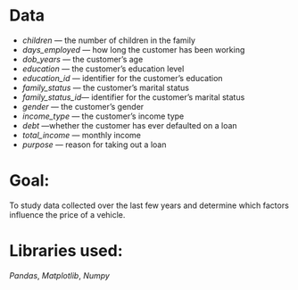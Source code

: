 # **Data**

* *children* — the number of children in the family
* *days_employed* — how long the customer has been working
* *dob_years* — the customer’s age
* *education* — the customer’s education level
* *education_id* — identifier for the customer’s education
* *family_status* — the customer’s marital status
* *family_status_id*— identifier for the customer’s marital status
* *gender* — the customer’s gender
* *income_type* — the customer’s income type
* *debt* —whether the customer has ever defaulted on a loan
* *total_income* — monthly income
* *purpose* — reason for taking out a loan

# **Goal:**
 To study data collected over the last few years and determine which factors influence the price of a vehicle.

# **Libraries used:**
 *Pandas*, *Matplotlib*, *Numpy*
